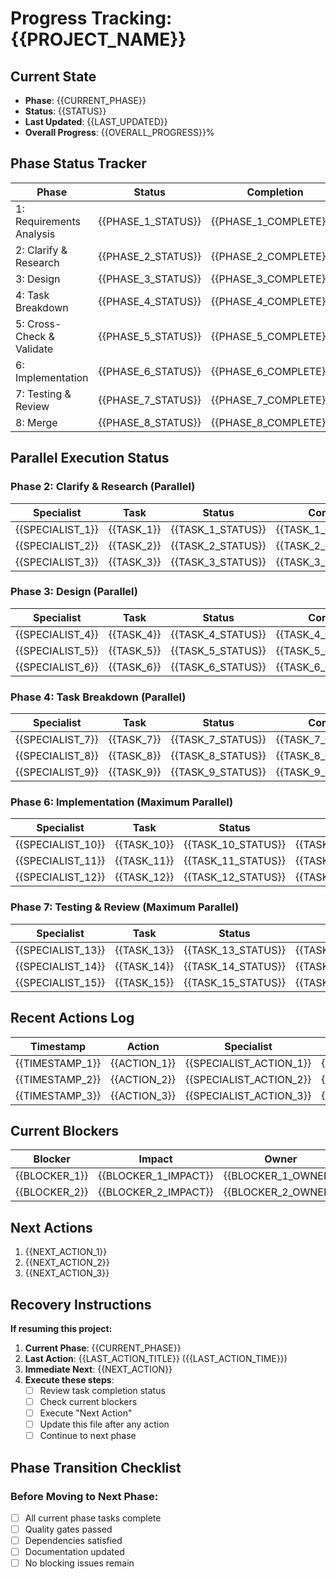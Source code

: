 # Progress Tracking: {{PROJECT_NAME}}

## Current State
- **Phase**: {{CURRENT_PHASE}}
- **Status**: {{STATUS}}
- **Last Updated**: {{LAST_UPDATED}}
- **Overall Progress**: {{OVERALL_PROGRESS}}%

## Phase Status Tracker
| Phase | Status | Completion | Last Updated | Notes |
|-------|--------|------------|--------------|-------|
| 1: Requirements Analysis | {{PHASE_1_STATUS}} | {{PHASE_1_COMPLETE}}% | {{PHASE_1_UPDATED}} | {{PHASE_1_NOTES}} |
| 2: Clarify & Research | {{PHASE_2_STATUS}} | {{PHASE_2_COMPLETE}}% | {{PHASE_2_UPDATED}} | {{PHASE_2_NOTES}} |
| 3: Design | {{PHASE_3_STATUS}} | {{PHASE_3_COMPLETE}}% | {{PHASE_3_UPDATED}} | {{PHASE_3_NOTES}} |
| 4: Task Breakdown | {{PHASE_4_STATUS}} | {{PHASE_4_COMPLETE}}% | {{PHASE_4_UPDATED}} | {{PHASE_4_NOTES}} |
| 5: Cross-Check & Validate | {{PHASE_5_STATUS}} | {{PHASE_5_COMPLETE}}% | {{PHASE_5_UPDATED}} | {{PHASE_5_NOTES}} |
| 6: Implementation | {{PHASE_6_STATUS}} | {{PHASE_6_COMPLETE}}% | {{PHASE_6_UPDATED}} | {{PHASE_6_NOTES}} |
| 7: Testing & Review | {{PHASE_7_STATUS}} | {{PHASE_7_COMPLETE}}% | {{PHASE_7_UPDATED}} | {{PHASE_7_NOTES}} |
| 8: Merge | {{PHASE_8_STATUS}} | {{PHASE_8_COMPLETE}}% | {{PHASE_8_UPDATED}} | {{PHASE_8_NOTES}} |

## Parallel Execution Status

### Phase 2: Clarify & Research (Parallel)
| Specialist | Task | Status | Completion | Q&A Documented |
|------------|------|--------|------------|----------------|
| {{SPECIALIST_1}} | {{TASK_1}} | {{TASK_1_STATUS}} | {{TASK_1_COMPLETE}}% | {{TASK_1_QA_STATUS}} |
| {{SPECIALIST_2}} | {{TASK_2}} | {{TASK_2_STATUS}} | {{TASK_2_COMPLETE}}% | {{TASK_2_QA_STATUS}} |
| {{SPECIALIST_3}} | {{TASK_3}} | {{TASK_3_STATUS}} | {{TASK_3_COMPLETE}}% | {{TASK_3_QA_STATUS}} |

### Phase 3: Design (Parallel)
| Specialist | Task | Status | Completion | Issues |
|------------|------|--------|------------|--------|
| {{SPECIALIST_4}} | {{TASK_4}} | {{TASK_4_STATUS}} | {{TASK_4_COMPLETE}}% | {{TASK_4_ISSUES}} |
| {{SPECIALIST_5}} | {{TASK_5}} | {{TASK_5_STATUS}} | {{TASK_5_COMPLETE}}% | {{TASK_5_ISSUES}} |
| {{SPECIALIST_6}} | {{TASK_6}} | {{TASK_6_STATUS}} | {{TASK_6_COMPLETE}}% | {{TASK_6_ISSUES}} |

### Phase 4: Task Breakdown (Parallel)
| Specialist | Task | Status | Completion | Dependencies |
|------------|------|--------|------------|--------------|
| {{SPECIALIST_7}} | {{TASK_7}} | {{TASK_7_STATUS}} | {{TASK_7_COMPLETE}}% | {{TASK_7_DEPENDENCIES}} |
| {{SPECIALIST_8}} | {{TASK_8}} | {{TASK_8_STATUS}} | {{TASK_8_COMPLETE}}% | {{TASK_8_DEPENDENCIES}} |
| {{SPECIALIST_9}} | {{TASK_9}} | {{TASK_9_STATUS}} | {{TASK_9_COMPLETE}}% | {{TASK_9_DEPENDENCIES}} |

### Phase 6: Implementation (Maximum Parallel)
| Specialist | Task | Status | Completion | Issues |
|------------|------|--------|------------|--------|
| {{SPECIALIST_10}} | {{TASK_10}} | {{TASK_10_STATUS}} | {{TASK_10_COMPLETE}}% | {{TASK_10_ISSUES}} |
| {{SPECIALIST_11}} | {{TASK_11}} | {{TASK_11_STATUS}} | {{TASK_11_COMPLETE}}% | {{TASK_11_ISSUES}} |
| {{SPECIALIST_12}} | {{TASK_12}} | {{TASK_12_STATUS}} | {{TASK_12_COMPLETE}}% | {{TASK_12_ISSUES}} |

### Phase 7: Testing & Review (Maximum Parallel)
| Specialist | Task | Status | Completion | Test Coverage |
|------------|------|--------|------------|--------------|
| {{SPECIALIST_13}} | {{TASK_13}} | {{TASK_13_STATUS}} | {{TASK_13_COMPLETE}}% | {{TASK_13_COVERAGE}} |
| {{SPECIALIST_14}} | {{TASK_14}} | {{TASK_14_STATUS}} | {{TASK_14_COMPLETE}}% | {{TASK_14_COVERAGE}} |
| {{SPECIALIST_15}} | {{TASK_15}} | {{TASK_15_STATUS}} | {{TASK_15_COMPLETE}}% | {{TASK_15_COVERAGE}} |

## Recent Actions Log
| Timestamp | Action | Specialist | Status | Notes |
|-----------|--------|------------|--------|-------|
| {{TIMESTAMP_1}} | {{ACTION_1}} | {{SPECIALIST_ACTION_1}} | {{ACTION_1_STATUS}} | {{ACTION_1_NOTES}} |
| {{TIMESTAMP_2}} | {{ACTION_2}} | {{SPECIALIST_ACTION_2}} | {{ACTION_2_STATUS}} | {{ACTION_2_NOTES}} |
| {{TIMESTAMP_3}} | {{ACTION_3}} | {{SPECIALIST_ACTION_3}} | {{ACTION_3_STATUS}} | {{ACTION_3_NOTES}} |

## Current Blockers
| Blocker | Impact | Owner | Status | Resolution |
|---------|--------|-------|--------|------------|
| {{BLOCKER_1}} | {{BLOCKER_1_IMPACT}} | {{BLOCKER_1_OWNER}} | {{BLOCKER_1_STATUS}} | {{BLOCKER_1_RESOLUTION}} |
| {{BLOCKER_2}} | {{BLOCKER_2_IMPACT}} | {{BLOCKER_2_OWNER}} | {{BLOCKER_2_STATUS}} | {{BLOCKER_2_RESOLUTION}} |

## Next Actions
1. {{NEXT_ACTION_1}}
2. {{NEXT_ACTION_2}}
3. {{NEXT_ACTION_3}}

## Recovery Instructions
**If resuming this project:**
1. **Current Phase**: {{CURRENT_PHASE}}
2. **Last Action**: {{LAST_ACTION_TITLE}} ({{LAST_ACTION_TIME}})
3. **Immediate Next**: {{NEXT_ACTION}}
4. **Execute these steps**:
   - [ ] Review task completion status
   - [ ] Check current blockers
   - [ ] Execute "Next Action"
   - [ ] Update this file after any action
   - [ ] Continue to next phase

## Phase Transition Checklist
### Before Moving to Next Phase:
- [ ] All current phase tasks complete
- [ ] Quality gates passed
- [ ] Dependencies satisfied
- [ ] Documentation updated
- [ ] No blocking issues remain